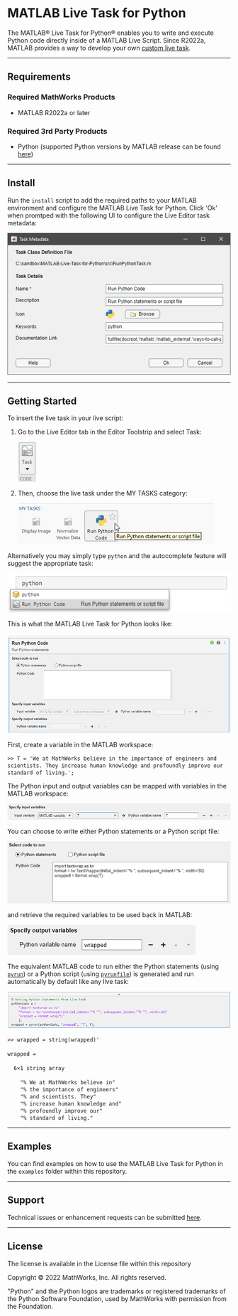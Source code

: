 # MATLAB Live Task for Python

The MATLAB® Live Task for Python® enables you to write and execute Python code directly inside of a MATLAB Live Script. Since R2022a, MATLAB provides a way to develop your own [custom live task](https://www.mathworks.com/help/matlab/creating_guis/live-task-development-overview.html).

---

## Requirements
### Required MathWorks Products
* MATLAB R2022a or later

### Required 3rd Party Products
* Python (supported Python versions by MATLAB release can be found [here](https://www.mathworks.com/content/dam/mathworks/mathworks-dot-com/support/sysreq/files/python-compatibility.pdf))

---

## Install
Run the `install` script to add the required paths to your MATLAB environment and configure the MATLAB Live Task for Python. Click 'Ok' when promtped with the following UI to configure the Live Editor task metadata:

![img/pythonTaskInstall.png](img/pythonTaskInstall.png)

---

## Getting Started
To insert the live task in your live script:

1. Go to the Live Editor tab in the Editor Toolstrip and select Task: 

    ![img/pythonTask1.png](img/pythonTask1.png)

2. Then, choose the live task under the MY TASKS category:

    ![img/pythonTask2.png](img/pythonTask2.png)

Alternatively you may simply type `python` and the autocomplete feature will suggest the appropriate task:

![img/pythonTask3.png](img/pythonTask3.png)

This is what the MATLAB Live Task for Python looks like:

![img/pythonTask4.png](img/pythonTask4.png)

First, create a variable in the MATLAB workspace: 
```
>> T = 'We at MathWorks believe in the importance of engineers and scientists. They increase human knowledge and profoundly improve our standard of living.';
```

The Python input and output variables can be mapped with variables in the MATLAB workspace: 

![img/pythonTask5.png](img/pythonTask5.png)

You can choose to write either Python statements or a Python script file: 

![img/pythonTask6.png](img/pythonTask6.png)

and retrieve the required variables to be used back in MATLAB:

![img/pythonTask7.png](img/pythonTask7.png)

The equivalent MATLAB code to run either the Python statements (using [`pyrun`](pyrun)) or a Python script (using [`pyrunfile`](https://www.mathworks.com/help/matlab/ref/pyrunfile.html)) is generated and run automatically by default like any live task:

![img/pythonTask8.png](img/pythonTask8.png)

```
>> wrapped = string(wrapped)'

wrapped = 

  6×1 string array

    "% We at MathWorks believe in"
    "% the importance of engineers"
    "% and scientists. They"
    "% increase human knowledge and"
    "% profoundly improve our"
    "% standard of living."
```

---

## Examples

You can find examples on how to use the MATLAB Live Task for Python in the `examples` folder within this repository.

---

## Support

Technical issues or enhancement requests can be submitted [here](https://github.com/mathworks/MATLAB-Live-Task-for-Python/issues).

---

## License
The license is available in the License file within this repository

Copyright © 2022 MathWorks, Inc. All rights reserved.

"Python" and the Python logos are trademarks or registered trademarks of the Python Software Foundation, used by MathWorks with permission from the Foundation.